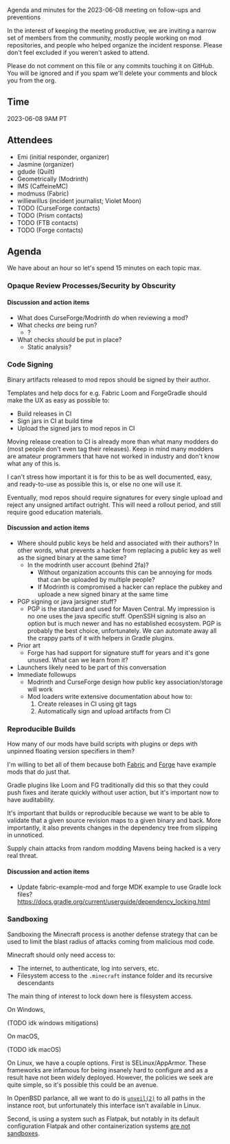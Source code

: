 Agenda and minutes for the 2023-06-08 meeting on follow-ups and preventions

In the interest of keeping the meeting productive, we are inviting a narrow set of members
from the community, mostly people working on mod repositories, and people who helped
organize the incident response. Please don't feel excluded if you weren't asked to attend.

Please do not comment on this file or any commits touching it on GitHub. You will be
ignored and if you spam we'll delete your comments and block you from the org.

## Time
2023-06-08 9AM PT

## Attendees

* Emi (initial responder, organizer)
* Jasmine (organizer)
* gdude (Quilt)
* Geometrically (Modrinth)
* IMS (CaffeineMC)
* modmuss (Fabric)
* williewillus (incident journalist; Violet Moon)
* TODO (CurseForge contacts)
* TODO (Prism contacts)
* TODO (FTB contacts)
* TODO (Forge contacts)

## Agenda
We have about an hour so let's spend 15 minutes on each topic max.

### Opaque Review Processes/Security by Obscurity

#### Discussion and action items

- What does CurseForge/Modrinth *do* when reviewing a mod?
- What checks *are* being run?
  - ?
- What checks *should* be put in place?
  - Static analysis?

### Code Signing
Binary artifacts released to mod repos should be signed by their author.

Templates and help docs for e.g. Fabric Loom and ForgeGradle should make the UX as easy as
possible to:

* Build releases in CI
* Sign jars in CI at build time
* Upload the signed jars to mod repos in CI
	
Moving release creation to CI is already more than what many modders do (most people don't
even tag their releases). Keep in mind many modders are amateur programmers that have not
worked in industry and don't know what any of this is.

I can't stress how important it is for this to be as well documented, easy, and
ready-to-use as possible this is, or else no one will use it.

Eventually, mod repos should require signatures for every single upload and reject any
unsigned artifact outright. This will need a rollout period, and still require good
education materials.

#### Discussion and action items

- Where should public keys be held and associated with their authors? In other words, what
  prevents a hacker from replacing a public key as well as the signed binary at the same
  time?
  - In the modrinth user account (behind 2fa)?
	- Without organization accounts this can be annoying for mods that can be uploaded by
      multiple people?
	- If Modrinth is compromised a hacker can replace the pubkey and uploade a new signed
      binary at the same time
- PGP signing or java jarsigner stuff?
  - PGP is the standard and used for Maven Central. My impression is no one uses the java
    specific stuff. OpenSSH signing is also an option but is much newer and has no
    established ecosystem. PGP is probably the best choice, unfortunately. We can automate
    away all the crappy parts of it with helpers in Gradle plugins.
- Prior art
  - Forge has had support for signature stuff for years and it's gone unused. What can we
    learn from it?
- Launchers likely need to be part of this conversation
- Immediate followups
  - Modrinth and CurseForge design how public key association/storage will work
  - Mod loaders write extensive documentation about how to:
	1. Create releases in CI using git tags
	2. Automatically sign and upload artifacts from CI

### Reproducible Builds
How many of our mods have build scripts with plugins or deps with unpinned floating
version specifiers in them?

I'm willing to bet all of them because both
[Fabric](https://github.com/FabricMC/fabric-example-mod/blob/1.20/build.gradle#L2) and
[Forge](https://github.com/MinecraftForge/MinecraftForge/blob/1.19.x/mdk/build.gradle#L4)
have example mods that do just that.

Gradle plugins like Loom and FG traditionally did this so that they could push fixes and
iterate quickly without user action, but it's important now to have auditability.

It's important that builds or reproducible because we want to be able to validate that a
given source revision maps to a given binary and back. More importantly, it also prevents
changes in the dependency tree from slipping in unnoticed.

Supply chain attacks from random modding Mavens being hacked is a very real threat.

#### Discussion and action items

- Update fabric-example-mod and forge MDK example to use Gradle lock files?
  https://docs.gradle.org/current/userguide/dependency_locking.html

### Sandboxing
Sandboxing the Minecraft process is another defense strategy that can be used to limit the
blast radius of attacks coming from malicious mod code.

Minecraft should only need access to:

- The internet, to authenticate, log into servers, etc.
- Filesystem access to the `.minecraft` instance folder and its recursive descendants

The main thing of interest to lock down here is filesystem access.

On Windows, 

(TODO idk windows mitigations)

On macOS,

(TODO idk macOS)

On Linux, we have a couple options. First is SELinux/AppArmor. These frameworks are
infamous for being insanely hard to configure and as a result have not been widely
deployed. However, the policies we seek are quite simple, so it's possible this could be
an avenue.

In OpenBSD parlance, all we want to do is [`unveil(2)`](https://man.openbsd.org/unveil) to
all paths in the instance root, but unfortunately this interface isn't available in Linux.

Second, is using a system such as Flatpak, but notably in its default configuration
Flatpak and other containerization systems [are not
sandboxes](https://hanako.codeberg.page/).

